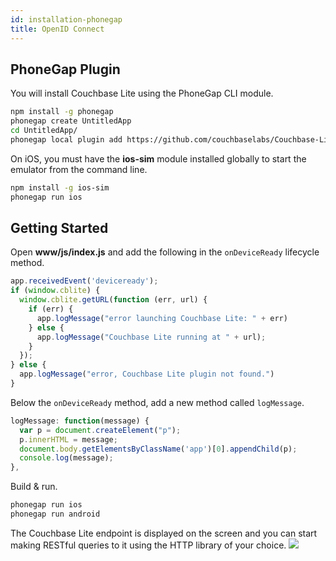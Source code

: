```yaml
---
id: installation-phonegap
title: OpenID Connect
---
```


## PhoneGap Plugin

You will install Couchbase Lite using the PhoneGap CLI module.
```bash
npm install -g phonegap
phonegap create UntitledApp
cd UntitledApp/
phonegap local plugin add https://github.com/couchbaselabs/Couchbase-Lite-PhoneGap-Plugin.git
```
On iOS, you must have the **ios-sim** module installed globally to start the emulator from the command line.
```bash
npm install -g ios-sim
phonegap run ios
```

## Getting Started

Open **www/js/index.js** and add the following in the `onDeviceReady` lifecycle method.
```javascript
app.receivedEvent('deviceready');
if (window.cblite) {
  window.cblite.getURL(function (err, url) {
    if (err) {
      app.logMessage("error launching Couchbase Lite: " + err)
    } else {
      app.logMessage("Couchbase Lite running at " + url);
    }
  });
} else {
  app.logMessage("error, Couchbase Lite plugin not found.")
}
```
Below the `onDeviceReady` method, add a new method called `logMessage`.
```javascript
logMessage: function(message) {
  var p = document.createElement("p");
  p.innerHTML = message;
  document.body.getElementsByClassName('app')[0].appendChild(p);
  console.log(message);
},
```
Build & run.
```bash
phonegap run ios
phonegap run android
```
The Couchbase Lite endpoint is displayed on the screen and you can start making RESTful queries to it using the HTTP library of your choice.
![](images/phonegap-ios-android.png)
